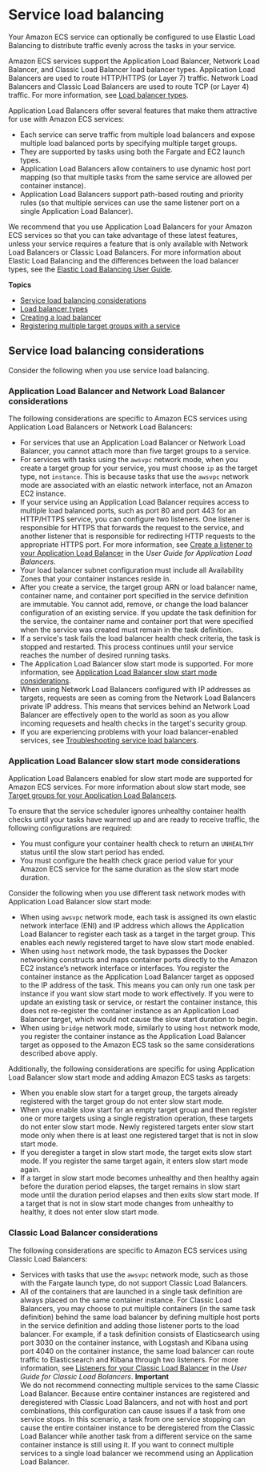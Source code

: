 # Service load balancing<a name="service-load-balancing"></a>

Your Amazon ECS service can optionally be configured to use Elastic Load Balancing to distribute traffic evenly across the tasks in your service\.

Amazon ECS services support the Application Load Balancer, Network Load Balancer, and Classic Load Balancer load balancer types\. Application Load Balancers are used to route HTTP/HTTPS \(or Layer 7\) traffic\. Network Load Balancers and Classic Load Balancers are used to route TCP \(or Layer 4\) traffic\. For more information, see [Load balancer types](load-balancer-types.md)\.

Application Load Balancers offer several features that make them attractive for use with Amazon ECS services:
+ Each service can serve traffic from multiple load balancers and expose multiple load balanced ports by specifying multiple target groups\.
+ They are supported by tasks using both the Fargate and EC2 launch types\.
+ Application Load Balancers allow containers to use dynamic host port mapping \(so that multiple tasks from the same service are allowed per container instance\)\.
+ Application Load Balancers support path\-based routing and priority rules \(so that multiple services can use the same listener port on a single Application Load Balancer\)\.

We recommend that you use Application Load Balancers for your Amazon ECS services so that you can take advantage of these latest features, unless your service requires a feature that is only available with Network Load Balancers or Classic Load Balancers\. For more information about Elastic Load Balancing and the differences between the load balancer types, see the [Elastic Load Balancing User Guide](https://docs.aws.amazon.com/elasticloadbalancing/latest/userguide/)\.

**Topics**
+ [Service load balancing considerations](#load-balancing-considerations)
+ [Load balancer types](load-balancer-types.md)
+ [Creating a load balancer](create-load-balancer.md)
+ [Registering multiple target groups with a service](register-multiple-targetgroups.md)

## Service load balancing considerations<a name="load-balancing-considerations"></a>

Consider the following when you use service load balancing\.

### Application Load Balancer and Network Load Balancer considerations<a name="alb-considerations"></a>

The following considerations are specific to Amazon ECS services using Application Load Balancers or Network Load Balancers:
+ For services that use an Application Load Balancer or Network Load Balancer, you cannot attach more than five target groups to a service\.
+ For services with tasks using the `awsvpc` network mode, when you create a target group for your service, you must choose `ip` as the target type, not `instance`\. This is because tasks that use the `awsvpc` network mode are associated with an elastic network interface, not an Amazon EC2 instance\.
+ If your service using an Application Load Balancer requires access to multiple load balanced ports, such as port 80 and port 443 for an HTTP/HTTPS service, you can configure two listeners\. One listener is responsible for HTTPS that forwards the request to the service, and another listener that is responsible for redirecting HTTP requests to the appropriate HTTPS port\. For more information, see [Create a listener to your Application Load Balancer](https://docs.aws.amazon.com/elasticloadbalancing/latest/application/create-listener.html) in the *User Guide for Application Load Balancers*\.
+ Your load balancer subnet configuration must include all Availability Zones that your container instances reside in\.
+ After you create a service, the target group ARN or load balancer name, container name, and container port specified in the service definition are immutable\. You cannot add, remove, or change the load balancer configuration of an existing service\. If you update the task definition for the service, the container name and container port that were specified when the service was created must remain in the task definition\. 
+ If a service's task fails the load balancer health check criteria, the task is stopped and restarted\. This process continues until your service reaches the number of desired running tasks\.
+ The Application Load Balancer slow start mode is supported\. For more information, see [Application Load Balancer slow start mode considerations](#alb-slowstart-considerations)\.
+ When using Network Load Balancers configured with IP addresses as targets, requests are seen as coming from the Network Load Balancers private IP address\. This means that services behind an Network Load Balancer are effectively open to the world as soon as you allow incoming requesets and health checks in the target's security group\.
+ If you are experiencing problems with your load balancer\-enabled services, see [Troubleshooting service load balancers](troubleshoot-service-load-balancers.md)\.

### Application Load Balancer slow start mode considerations<a name="alb-slowstart-considerations"></a>

Application Load Balancers enabled for slow start mode are supported for Amazon ECS services\. For more information about slow start mode, see [Target groups for your Application Load Balancers](https://docs.aws.amazon.com/elasticloadbalancing/latest/application/load-balancer-target-groups.html)\.

To ensure that the service scheduler ignores unhealthy container health checks until your tasks have warmed up and are ready to receive traffic, the following configurations are required:
+ You must configure your container health check to return an `UNHEALTHY` status until the slow start period has ended\.
+ You must configure the health check grace period value for your Amazon ECS service for the same duration as the slow start mode duration\.

Consider the following when you use different task network modes with Application Load Balancer slow start mode:
+ When using `awsvpc` network mode, each task is assigned its own elastic network interface \(ENI\) and IP address which allows the Application Load Balancer to register each task as a target in the target group\. This enables each newly registered target to have slow start mode enabled\.
+ When using `host` network mode, the task bypasses the Docker networking constructs and maps container ports directly to the Amazon EC2 instance’s network interface or interfaces\. You register the container instance as the Application Load Balancer target as opposed to the IP address of the task\. This means you can only run one task per instance if you want slow start mode to work effectively\. If you were to update an existing task or service, or restart the container instance, this does not re\-register the container instance as an Application Load Balancer target, which would not cause the slow start duration to begin\.
+ When using `bridge` network mode, similarly to using `host` network mode, you register the container instance as the Application Load Balancer target as opposed to the Amazon ECS task so the same considerations described above apply\.

Additionally, the following considerations are specific for using Application Load Balancer slow start mode and adding Amazon ECS tasks as targets:
+ When you enable slow start for a target group, the targets already registered with the target group do not enter slow start mode\.
+ When you enable slow start for an empty target group and then register one or more targets using a single registration operation, these targets do not enter slow start mode\. Newly registered targets enter slow start mode only when there is at least one registered target that is not in slow start mode\.
+ If you deregister a target in slow start mode, the target exits slow start mode\. If you register the same target again, it enters slow start mode again\.
+ If a target in slow start mode becomes unhealthy and then healthy again before the duration period elapses, the target remains in slow start mode until the duration period elapses and then exits slow start mode\. If a target that is not in slow start mode changes from unhealthy to healthy, it does not enter slow start mode\.

### Classic Load Balancer considerations<a name="clb-considerations"></a>

The following considerations are specific to Amazon ECS services using Classic Load Balancers:
+ Services with tasks that use the `awsvpc` network mode, such as those with the Fargate launch type, do not support Classic Load Balancers\.
+ All of the containers that are launched in a single task definition are always placed on the same container instance\. For Classic Load Balancers, you may choose to put multiple containers \(in the same task definition\) behind the same load balancer by defining multiple host ports in the service definition and adding those listener ports to the load balancer\. For example, if a task definition consists of Elasticsearch using port 3030 on the container instance, with Logstash and Kibana using port 4040 on the container instance, the same load balancer can route traffic to Elasticsearch and Kibana through two listeners\. For more information, see [Listeners for your Classic Load Balancer](https://docs.aws.amazon.com/elasticloadbalancing/latest/classic/elb-listener-config.html) in the *User Guide for Classic Load Balancers*\.
**Important**  
We do not recommend connecting multiple services to the same Classic Load Balancer\. Because entire container instances are registered and deregistered with Classic Load Balancers, and not with host and port combinations, this configuration can cause issues if a task from one service stops\. In this scenario, a task from one service stopping can cause the entire container instance to be deregistered from the Classic Load Balancer while another task from a different service on the same container instance is still using it\. If you want to connect multiple services to a single load balancer we recommend using an Application Load Balancer\.